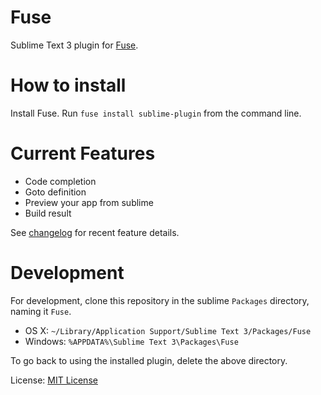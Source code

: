 Fuse
==================
Sublime Text 3 plugin for [Fuse](https://www.fusetools.com/). 

How to install
=================
Install Fuse. 
Run `fuse install sublime-plugin` from the command line.

Current Features
=================
* Code completion
* Goto definition
* Preview your app from sublime
* Build result

See [changelog](CHANGELOG.md) for recent feature details.

Development
=================
For development, clone this repository in the sublime `Packages` directory, naming it `Fuse`.
- OS X: `~/Library/Application Support/Sublime Text 3/Packages/Fuse`
- Windows: `%APPDATA%\Sublime Text 3\Packages\Fuse`

To go back to using the installed plugin, delete the above directory.


License: [MIT License](LICENSE.txt)
